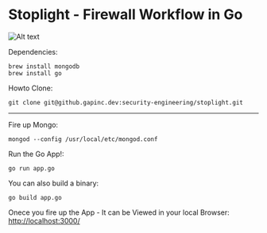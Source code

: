 Stoplight - Firewall Workflow in Go
======================================

![Alt text](http://github.gapinc.dev/security-engineering/stoplight/raw/master/firewall_req.png "Re-imagined Firewall Request App")

Dependencies:
```
brew install mongodb
brew install go
```

Howto Clone:
```
git clone git@github.gapinc.dev:security-engineering/stoplight.git
```

-------

Fire up Mongo:
```
mongod --config /usr/local/etc/mongod.conf
```

Run the Go App!:
```
go run app.go
```

You can also build a binary:
```
go build app.go
```

Onece you fire up the App - It can be Viewed in your local Browser: [http://localhost:3000/](http://localhost:3000/)

